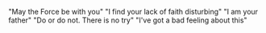 
"May the Force be with you"
"I find your lack of faith disturbing"
"I am your father"
"Do or do not. There is no try"
"I've got a bad feeling about this"
